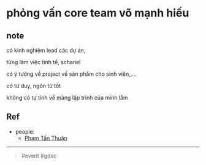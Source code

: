 # phỏng vấn core team võ mạnh hiếu

## note

có kinh nghiệm lead các dự án,

từng làm việc tinh tế, schanel

có ý tưởng về project về sản phẩm cho sinh viên,,...

có tư duy, ngôn từ tốt

không có tự tinh về mảng lập trình của mình lắm

##  Ref

- people:
	- [Phạm Tấn Thuận](../zet_publish/202109112222.md)

---
> #event #gdsc
